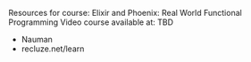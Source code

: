 Resources for course: Elixir and Phoenix: Real World Functional Programming 
Video course available at: TBD 

- Nauman 
- recluze.net/learn 

